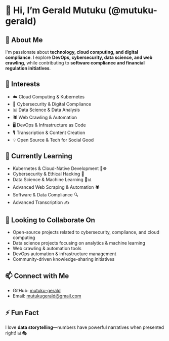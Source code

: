 # 👋 Hi, I’m Gerald Mutuku (@mutuku-gerald)

## 🚀 About Me  
I'm passionate about **technology, cloud computing, and digital compliance**. I explore **DevOps, cybersecurity, data science, and web crawling**, while contributing to **software compliance and financial regulation initiatives**.  

## 👀 Interests  
- ☁️ Cloud Computing & Kubernetes  
- 🔐 Cybersecurity & Digital Compliance  
- 📊 Data Science & Data Analysis  
- 🕷️ Web Crawling & Automation  
- 🖥️ DevOps & Infrastructure as Code  
- 🎙️ Transcription & Content Creation  
- 💡 Open Source & Tech for Social Good  

## 🌱 Currently Learning  
- Kubernetes & Cloud-Native Development 🐳☸️  
- Cybersecurity & Ethical Hacking 🔐  
- Data Science & Machine Learning 🤖📊  
- Advanced Web Scraping & Automation 🕷️  
- Software & Data Compliance 🔍  
- Advanced Transcription ✍️  

## 💞️ Looking to Collaborate On  
- Open-source projects related to cybersecurity, compliance, and cloud computing  
- Data science projects focusing on analytics & machine learning  
- Web crawling & automation tools  
- DevOps automation & infrastructure management  
- Community-driven knowledge-sharing initiatives  

## 📫 Connect with Me  
- GitHub: [mutuku-gerald](https://github.com/mutuku-gerald)  
- Email: mutukugerald@gmail.com

## ⚡ Fun Fact  
I love **data storytelling**—numbers have powerful narratives when presented right! 📊🎭  
